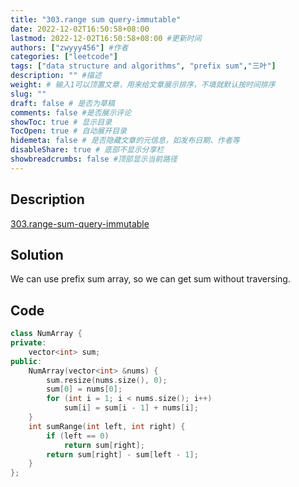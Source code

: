 ```yaml
---
title: "303.range sum query-immutable"
date: 2022-12-02T16:50:58+08:00
lastmod: 2022-12-02T16:50:58+08:00 #更新时间
authors: ["zwyyy456"] #作者
categories: ["leetcode"]
tags: ["data structure and algorithms", "prefix sum","三叶"]
description: "" #描述
weight: # 输入1可以顶置文章，用来给文章展示排序，不填就默认按时间排序
slug: ""
draft: false # 是否为草稿
comments: false #是否展示评论
showToc: true # 显示目录
TocOpen: true # 自动展开目录
hidemeta: false # 是否隐藏文章的元信息，如发布日期、作者等
disableShare: true # 底部不显示分享栏
showbreadcrumbs: false #顶部显示当前路径
---
```

## Description
[303.range-sum-query-immutable](https://leetcode.com/problems/range-sum-query-immutable/)

## Solution
We can use prefix sum array, so we can get sum without traversing.

## Code
```cpp
class NumArray {
private:
    vector<int> sum;
public:
    NumArray(vector<int> &nums) {
        sum.resize(nums.size(), 0);
        sum[0] = nums[0];
        for (int i = 1; i < nums.size(); i++)
            sum[i] = sum[i - 1] + nums[i];
    }
    int sumRange(int left, int right) {
        if (left == 0)
            return sum[right];
        return sum[right] - sum[left - 1];
    }
};
```